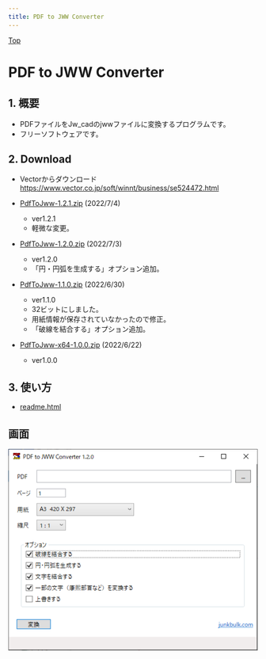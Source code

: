 ```yaml
---
title: PDF to JWW Converter
---
```

[Top](https://junkbulk.com)

# PDF to JWW Converter
## 1. 概要
- PDFファイルをJw_cadのjwwファイルに変換するプログラムです。
- フリーソフトウェアです。
## 2. Download
- Vectorからダウンロード　https://www.vector.co.jp/soft/winnt/business/se524472.html
- [PdfToJww-1.2.1.zip](download/PdfToJww-1.2.1.zip) (2022/7/4)
  - ver1.2.1
  - 軽微な変更。

- [PdfToJww-1.2.0.zip](download/PdfToJww-1.2.0.zip) (2022/7/3)
  - ver1.2.0
  - 「円・円弧を生成する」オプション追加。

- [PdfToJww-1.1.0.zip](download/PdfToJww-1.1.0.zip) (2022/6/30)
  - ver1.1.0
  - 32ビットにしました。
  - 用紙情報が保存されていなかったので修正。
  - 「破線を結合する」オプション追加。

- [PdfToJww-x64-1.0.0.zip](download/PdfToJww-x64-1.0.0.zip) (2022/6/22)
  - ver1.0.0

## 3. 使い方
- [readme.html](readme.html)
## 画面
![画面](images/PdfToJwwConverter.png)

